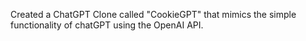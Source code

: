 Created a ChatGPT Clone called "CookieGPT" that mimics the simple functionality of chatGPT using the OpenAI API. 
